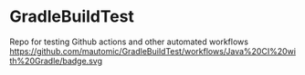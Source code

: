 # GradleBuildTest
Repo for testing Github actions and other automated workflows
https://github.com/mautomic/GradleBuildTest/workflows/Java%20CI%20with%20Gradle/badge.svg
